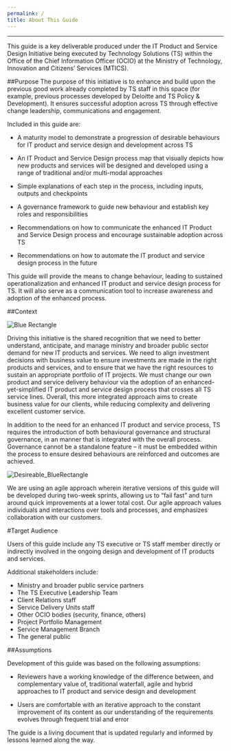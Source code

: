 ```yaml
---
permalink: /
title: About This Guide
---
```

-----------------------------------------------------------------
This guide is a key deliverable produced under the IT Product and Service Design Initiative being executed by Technology Solutions (TS) within the Office of the Chief Information Officer (OCIO) at the Ministry of Technology, Innovation and Citizens’ Services (MTICS).

##Purpose
The purpose of this initiative is to enhance and build upon the previous good work already completed by TS staff in this space (for example, previous processes developed by Deloitte and TS Policy & Development). It ensures successful adoption across TS through effective change leadership, communications and engagement.

Included in this guide are:

* A maturity model to demonstrate a progression of desirable behaviours for IT product and service design and development across TS

* An IT Product and Service Design process map that visually depicts how new products and services will be designed and developed using a range of traditional and/or multi-modal approaches

* Simple explanations of each step in the process, including inputs, outputs and checkpoints

* A governance framework to guide new behaviour and establish key roles and responsibilities

* Recommendations on how to communicate the enhanced IT Product and Service Design process and encourage sustainable adoption across TS

* Recommendations on how to automate the IT product and service design process in the future

This guide will provide the means to change behaviour, leading to sustained operationalization and enhanced IT product and service design process for TS. It will also serve as a communication tool to increase awareness and adoption of the enhanced process.

##Context

<img src="{{site.baseurl}}/images/3Qs_BlueRectangle.png" alt="Blue Rectangle"> 

Driving this initiative is the shared recognition that we need to better understand, anticipate, and manage ministry and broader public sector demand for new IT products and services. We need to align investment decisions with business value to ensure investments are made in the right products and services, and to ensure that we have the right resources to sustain an appropriate portfolio of IT projects. We must change our own product and service delivery behaviour via the adoption of an enhanced-yet-simplified IT product and service design process that crosses all TS service lines. Overall, this more integrated approach aims to create business value for our clients, while reducing complexity and delivering excellent customer service.

In addition to the need for an enhanced IT product and service process, TS requires the introduction of both behavioural governance and structural governance, in an manner that is integrated with the overall process. Governance cannot be a standalone feature – it must be embedded within the process to ensure desired behaviours are reinforced and outcomes are achieved.

<img src="{{site.baseurl}}/images/Desireable_BlueRectangle.png" alt="Desireable_BlueRectangle">

We are using an agile approach wherein iterative versions of this guide will be developed during two-week sprints, allowing us to “fail fast” and turn around quick improvements at a lower total cost. Our agile approach values individuals and interactions over tools and processes, and emphasizes collaboration with our customers.

#Target Audience

Users of this guide include any TS executive or TS staff member directly or indirectly involved in the ongoing design and development of IT products and services.

Additional stakeholders include:

* Ministry and broader public service partners
* The TS Executive Leadership Team
* Client Relations staff
* Service Delivery Units staff
* Other OCIO bodies (security, finance, others)
* Project Portfolio Management
* Service Management Branch
* The general public

##Assumptions

Development of this guide was based on the following assumptions:

* Reviewers have a working knowledge of the difference between, and complementary value of, traditional waterfall, agile and hybrid approaches to IT product and service design and development

* Users are comfortable with an iterative approach to the constant improvement of its content as our understanding of the requirements evolves through frequent trial and error

The guide is a living document that is updated regularly and informed by lessons learned along the way.
